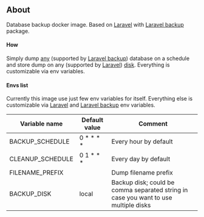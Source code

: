 ## About

Database backup docker image. Based on [Laravel](https://laravel.com/) with [Laravel backup](https://github.com/spatie/laravel-backup) package.

#### How
Simply dump [any](https://spatie.be/docs/laravel-backup/v6/requirements) (supported by [Laravel backup](https://github.com/spatie/laravel-backup)) database on a schedule and store dump on any (supported by [Laravel](https://laravel.com/)) [disk](https://laravel.com/docs/8.x/filesystem). Everything is customizable via env variables.


#### Envs list
Currently this image use just few env variables for itself. Everything else is customizable via [Laravel](https://laravel.com/) and [Laravel backup](https://github.com/spatie/laravel-backup) env variables.

Variable name | Default value | Comment
--- | --- | ---
BACKUP_SCHEDULE | 0 * * * * | Every hour by default
CLEANUP_SCHEDULE | 0 1 * * * | Every day by default
FILENAME_PREFIX |  | Dump filename prefix
BACKUP_DISK | local | Backup disk; could be comma separated string in case you want to use multiple disks